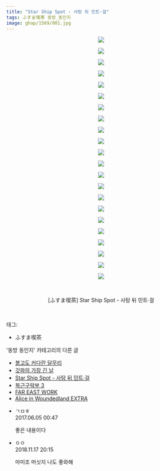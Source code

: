 ```yaml
---
title: "Star Ship Spot - 사탕 뒤 민트·걸"
tags: ふすま喫茶 동방_동인지
image: ghap/1569/001.jpg
---
```

<div class="article">
<p style="text-align: center; clear: none; float: none;"><img src="{{ site.nasurl }}/ghap/1569/001.jpg"/></p>
<p style="text-align: center; clear: none; float: none;"><img src="{{ site.nasurl }}/ghap/1569/002.jpg"/></p>
<p style="text-align: center; clear: none; float: none;"><img src="{{ site.nasurl }}/ghap/1569/003.jpg"/></p>
<p style="text-align: center; clear: none; float: none;"><img src="{{ site.nasurl }}/ghap/1569/004.jpg"/></p>
<p style="text-align: center; clear: none; float: none;"><img src="{{ site.nasurl }}/ghap/1569/005.jpg"/></p>
<p style="text-align: center; clear: none; float: none;"><img src="{{ site.nasurl }}/ghap/1569/006.jpg"/></p>
<p style="text-align: center; clear: none; float: none;"><img src="{{ site.nasurl }}/ghap/1569/007.jpg"/></p>
<p style="text-align: center; clear: none; float: none;"><img src="{{ site.nasurl }}/ghap/1569/008.jpg"/></p>
<p style="text-align: center; clear: none; float: none;"><img src="{{ site.nasurl }}/ghap/1569/009.jpg"/></p>
<p style="text-align: center; clear: none; float: none;"><img src="{{ site.nasurl }}/ghap/1569/010.jpg"/></p>
<p style="text-align: center; clear: none; float: none;"><img src="{{ site.nasurl }}/ghap/1569/011.jpg"/></p>
<p style="text-align: center; clear: none; float: none;"><img src="{{ site.nasurl }}/ghap/1569/012.jpg"/></p>
<p style="text-align: center; clear: none; float: none;"><img src="{{ site.nasurl }}/ghap/1569/013.jpg"/></p>
<p style="text-align: center; clear: none; float: none;"><img src="{{ site.nasurl }}/ghap/1569/014.jpg"/></p>
<p style="text-align: center; clear: none; float: none;"><img src="{{ site.nasurl }}/ghap/1569/015.jpg"/></p>
<p style="text-align: center; clear: none; float: none;"><img src="{{ site.nasurl }}/ghap/1569/016.jpg"/></p>
<p style="text-align: center; clear: none; float: none;"><img src="{{ site.nasurl }}/ghap/1569/017.jpg"/></p>
<p style="text-align: center; clear: none; float: none;"><img src="{{ site.nasurl }}/ghap/1569/018.jpg"/></p>
<p style="text-align: center; clear: none; float: none;"><img src="{{ site.nasurl }}/ghap/1569/019.jpg"/></p>
<p style="text-align: center; clear: none; float: none;"><img src="{{ site.nasurl }}/ghap/1569/020.jpg"/></p>
<p style="text-align: center; clear: none; float: none;"><img src="{{ site.nasurl }}/ghap/1569/021.jpg"/></p>
<p style="text-align: center; clear: none; float: none;"><img src="{{ site.nasurl }}/ghap/1569/022.jpg"/></p>
<p style="text-align: center; clear: none; float: none;"><br/></p>
<p style="text-align: center; clear: none; float: none;">[ふすま喫茶] Star Ship Spot - 사탕 뒤 민트·걸</p>
<p><br/></p>
</div><div class="tagTrail">
<p>태그: </p>
<ul>
<li>ふすま喫茶</li>
</ul>
</div><div class="another">
<p>'동방 동인지' 카테고리의 다른 글</p>
<ul>
<li><a href="/2016-08-14-ghap_1571">붉고도 커다란 달무리</a></li>
<li><a href="/2016-08-14-ghap_1570">갓파의 가장 긴 날</a></li>
<li><a href="/2016-08-14-ghap_1569">Star Ship Spot - 사탕 뒤 민트·걸</a></li>
<li><a href="/2016-08-14-ghap_1568">복근구락부 3</a></li>
<li><a href="/2016-08-14-ghap_1567">FAR EAST WORK</a></li>
<li><a href="/2016-08-14-ghap_1566">Alice in Woundedland EXTRA</a></li>
</ul>
</div><div class="cb_module cb_fluid">
<div class="cb_wrt cb_profile">
<div class="comment">
<ul>
<li class="cb_thumb_off" id="comment15006114">
<div class="cb_comment_area">
<div class="cb_info_area">
<div class="cb_section">
<span class="cb_nick_name">ㄱㅁㅎ</span>
</div>
<div class="cb_section">
<span class="cb_date">2017.06.05 00:47 </span>
</div>
</div>
<div class="cb_dsc_comment">
<p class="cb_dsc">
											좋은 내용이다
										</p>
</div>
</div></li>
<li class="cb_thumb_off" id="comment15374473">
<div class="cb_comment_area">
<div class="cb_info_area">
<div class="cb_section">
<span class="cb_nick_name">ㅇㅇ</span>
</div>
<div class="cb_section">
<span class="cb_date">2018.11.17 20:15 </span>
</div>
</div>
<div class="cb_dsc_comment">
<p class="cb_dsc">
											마미조 머싯지 나도 좋와해
										</p>
</div>
</div></li>
</ul>
</div>
</div><!-- commentList close -->
</div>